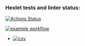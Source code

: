 ### Hexlet tests and linter status:
[![Actions Status](https://github.com/buldogic/frontend-project-46/workflows/hexlet-check/badge.svg)](https://github.com/buldogic/frontend-project-46/actions)


[![example workflow](https://github.com/buldogic/frontend-project-46/workflows/actions-check/badge.svg)](https://github.com/buldogic/frontend-project-46/actions/workflows/actions-check.yml)

<!-- README.md -->
+ [![cov](https://github.com/buldogic/frontend-project-46/workflows/badges/test/coverage.svg)](https://github.com/buldogic/frontend-project-46/actions/workflows/test.yml)